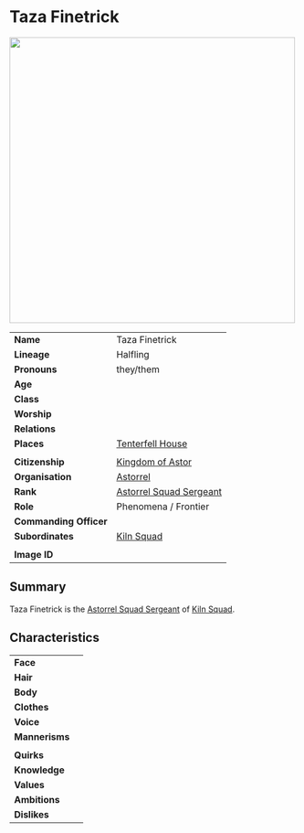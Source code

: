# Taza Finetrick

<img src="https://raw.githubusercontent.com/jesskelsall/astarus-images/main/characters/portraits/imageid.png" height="500" />

|||
| --- | --- |
| **Name** | Taza Finetrick | character.3
| **Lineage** | Halfling |
| **Pronouns** | they/them |
| **Age** | |
| **Class** | |
| **Worship** | |
| **Relations** | |
| **Places** | [Tenterfell House](../places/buildings/tenterfell-house.md) |
|||
| **Citizenship** | [Kingdom of Astor](../civilisations/kingdom-of-astor/kingdom-of-astor.md) |
| **Organisation** | [Astorrel](../organisations/government/astorrel/astorrel.md) |
| **Rank** | [Astorrel Squad Sergeant](../organisations/government/astorrel/ranks/astorrel-squad-sergeant.md) |
| **Role** | Phenomena / Frontier |
| **Commanding Officer** | |
| **Subordinates** | [Kiln Squad](../organisations/government/astorrel/squads/kiln-squad.md) |
|||
| **Image ID** | |

## Summary

Taza Finetrick is the [Astorrel Squad Sergeant](../organisations/government/astorrel/ranks/astorrel-squad-sergeant.md) of [Kiln Squad](../organisations/government/astorrel/squads/kiln-squad.md).

## Characteristics

| | |
| --- | --- |
| **Face** | | characteristics.2
| **Hair** | |
| **Body** | |
| **Clothes** | |
| **Voice** | |
| **Mannerisms** | |
| | |
| **Quirks** | |
| **Knowledge** | |
| **Values** | |
| **Ambitions** | |
| **Dislikes** | |
